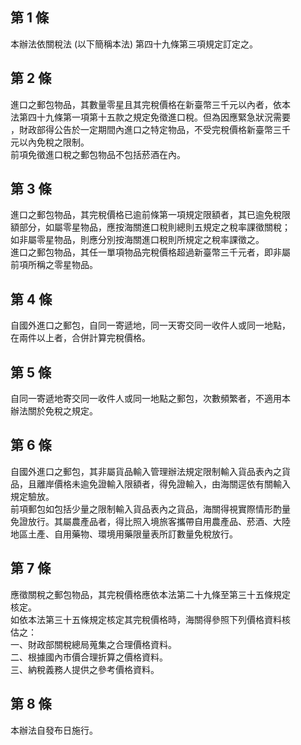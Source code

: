 第 1 條
-------
本辦法依關稅法 (以下簡稱本法) 第四十九條第三項規定訂定之。

第 2 條
-------
進口之郵包物品，其數量零星且其完稅價格在新臺幣三千元以內者，依本  
法第四十九條第一項第十五款之規定免徵進口稅。但為因應緊急狀況需要  
，財政部得公告於一定期間內進口之特定物品，不受完稅價格新臺幣三千  
元以內免稅之限制。  
前項免徵進口稅之郵包物品不包括菸酒在內。

第 3 條
-------
進口之郵包物品，其完稅價格已逾前條第一項規定限額者，其已逾免稅限  
額部分，如屬零星物品，應按海關進口稅則總則五規定之稅率課徵關稅；  
如非屬零星物品，則應分別按海關進口稅則所規定之稅率課徵之。  
進口之郵包物品，其任一單項物品完稅價格超過新臺幣三千元者，即非屬  
前項所稱之零星物品。

第 4 條
-------
自國外進口之郵包，自同一寄遞地，同一天寄交同一收件人或同一地點，  
在兩件以上者，合併計算完稅價格。

第 5 條
-------
自同一寄遞地寄交同一收件人或同一地點之郵包，次數頻繁者，不適用本  
辦法關於免稅之規定。

第 6 條
-------
自國外進口之郵包，其非屬貨品輸入管理辦法規定限制輸入貨品表內之貨  
品，且離岸價格未逾免證輸入限額者，得免證輸入，由海關逕依有關輸入  
規定驗放。  
前項郵包如包括少量之限制輸入貨品表內之貨品，海關得視實際情形酌量  
免證放行。其屬農產品者，得比照入境旅客攜帶自用農產品、菸酒、大陸  
地區土產、自用藥物、環境用藥限量表所訂數量免稅放行。

第 7 條
-------
應徵關稅之郵包物品，其完稅價格應依本法第二十九條至第三十五條規定  
核定。  
如依本法第三十五條規定核定其完稅價格時，海關得參照下列價格資料核  
估之：  
一、財政部關稅總局蒐集之合理價格資料。  
二、根據國內市價合理折算之價格資料。  
三、納稅義務人提供之參考價格資料。

第 8 條
-------
本辦法自發布日施行。

